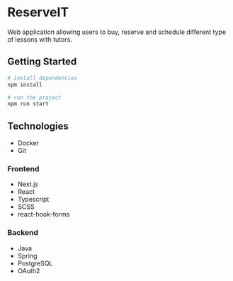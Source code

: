 <h1>ReserveIT</h1> 
Web application allowing users to buy, reserve and schedule different type of lessons with tutors.

<h2>Getting Started</h2>

```bash
# install dependencies
npm install

# run the project
npm run start
```
 
<h2>Technologies</h2>
<ul>
  <li>Docker</li>
  <li>Git</li>
</ul>
<h3>Frontend</h3>
<ul>
  <li>Next.js</li>
  <li>React</li>
  <li>Typescript</li>
  <li>SCSS</li>
  <li>react-hook-forms</li>
</ul>
<h3>Backend</h3>
<ul>
  <li>Java</li>
  <li>Spring</li>
  <li>PostgreSQL</li>
  <li>OAuth2</li>
</ul>
